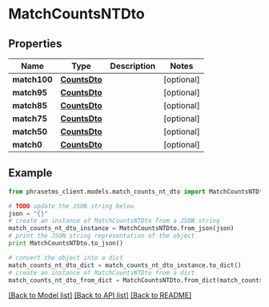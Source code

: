 # MatchCountsNTDto

## Properties

| Name         | Type                          | Description | Notes      |
| ------------ | ----------------------------- | ----------- | ---------- |
| **match100** | [**CountsDto**](CountsDto.md) |             | [optional] |
| **match95**  | [**CountsDto**](CountsDto.md) |             | [optional] |
| **match85**  | [**CountsDto**](CountsDto.md) |             | [optional] |
| **match75**  | [**CountsDto**](CountsDto.md) |             | [optional] |
| **match50**  | [**CountsDto**](CountsDto.md) |             | [optional] |
| **match0**   | [**CountsDto**](CountsDto.md) |             | [optional] |

## Example

```python
from phrasetms_client.models.match_counts_nt_dto import MatchCountsNTDto

# TODO update the JSON string below
json = "{}"
# create an instance of MatchCountsNTDto from a JSON string
match_counts_nt_dto_instance = MatchCountsNTDto.from_json(json)
# print the JSON string representation of the object
print MatchCountsNTDto.to_json()

# convert the object into a dict
match_counts_nt_dto_dict = match_counts_nt_dto_instance.to_dict()
# create an instance of MatchCountsNTDto from a dict
match_counts_nt_dto_from_dict = MatchCountsNTDto.from_dict(match_counts_nt_dto_dict)
```

[[Back to Model list]](../README.md#documentation-for-models) [[Back to API list]](../README.md#documentation-for-api-endpoints) [[Back to README]](../README.md)
